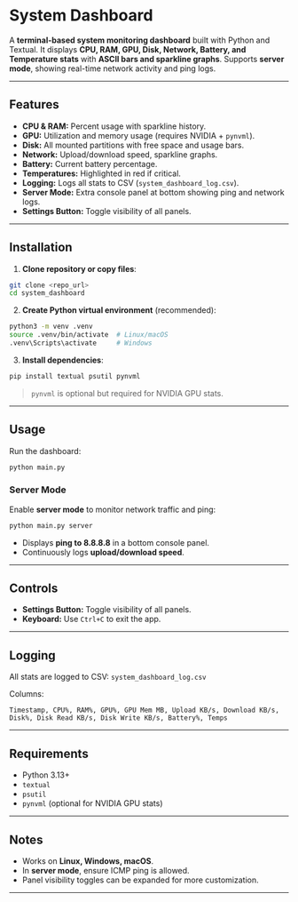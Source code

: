# System Dashboard

A **terminal-based system monitoring dashboard** built with Python and Textual.
It displays **CPU, RAM, GPU, Disk, Network, Battery, and Temperature stats** with **ASCII bars and sparkline graphs**.
Supports **server mode**, showing real-time network activity and ping logs.

---

## Features

* **CPU & RAM:** Percent usage with sparkline history.
* **GPU:** Utilization and memory usage (requires NVIDIA + `pynvml`).
* **Disk:** All mounted partitions with free space and usage bars.
* **Network:** Upload/download speed, sparkline graphs.
* **Battery:** Current battery percentage.
* **Temperatures:** Highlighted in red if critical.
* **Logging:** Logs all stats to CSV (`system_dashboard_log.csv`).
* **Server Mode:** Extra console panel at bottom showing ping and network logs.
* **Settings Button:** Toggle visibility of all panels.

---

## Installation

1. **Clone repository or copy files**:

```bash
git clone <repo_url>
cd system_dashboard
```

2. **Create Python virtual environment** (recommended):

```bash
python3 -m venv .venv
source .venv/bin/activate  # Linux/macOS
.venv\Scripts\activate     # Windows
```

3. **Install dependencies**:

```bash
pip install textual psutil pynvml
```

> `pynvml` is optional but required for NVIDIA GPU stats.

---

## Usage

Run the dashboard:

```bash
python main.py
```

### Server Mode

Enable **server mode** to monitor network traffic and ping:

```bash
python main.py server
```

* Displays **ping to 8.8.8.8** in a bottom console panel.
* Continuously logs **upload/download speed**.

---

## Controls

* **Settings Button:** Toggle visibility of all panels.
* **Keyboard:** Use `Ctrl+C` to exit the app.

---

## Logging

All stats are logged to CSV: `system_dashboard_log.csv`

Columns:

```
Timestamp, CPU%, RAM%, GPU%, GPU Mem MB, Upload KB/s, Download KB/s, Disk%, Disk Read KB/s, Disk Write KB/s, Battery%, Temps
```

---

## Requirements

* Python 3.13+
* `textual`
* `psutil`
* `pynvml` (optional for NVIDIA GPU stats)

---

## Notes

* Works on **Linux, Windows, macOS**.
* In **server mode**, ensure ICMP ping is allowed.
* Panel visibility toggles can be expanded for more customization.

---

